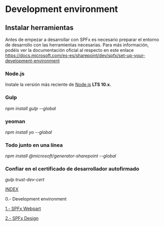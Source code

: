 # Development environment

## Instalar herramientas
Antes de empezar a desarrollar con SPFx es necesario preparar el entorno de desarrollo con las herramientas necesarias. Para más información, podéis ver la documentación oficial al respecto en este enlace https://docs.microsoft.com/es-es/sharepoint/dev/spfx/set-up-your-development-environment

### Node.js
Instale la versión más reciente de [Node.js](https://nodejs.org/en/download/) **LTS 10.x.**

### Gulp 
*npm install gulp --global*

### yeoman
*npm install yo --global*

### Todo junto en una línea
*npm install @microsoft/generator-sharepoint --global*

### Confiar en el certificado de desarrollador autofirmado
*gulp trust-dev-cert*


[INDEX](./readme.md)

0.- Development environment

[1.- SPFx Webpart](./spfx-intro.md)

[2.- SPFx Design](./spfx-design.md)